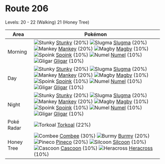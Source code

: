 # Route 206
Levels: 20 - 22 (Walking) 21 (Honey Tree)

Area       | Pokémon
---        | ---
Morning    | ![][434]  [Stunky] (20%) ![][218]  [Slugma] (20%) ![][056]  [Mankey] (20%)  ![][240]  [Magby] (10%) ![][325]  [Spoink] (10%) ![][322]  [Numel] (10%)  ![][207]  [Gligar] (10%)
Day        | ![][434]  [Stunky] (20%) ![][218]  [Slugma] (20%) ![][056]  [Mankey] (20%)  ![][240]  [Magby] (10%) ![][325]  [Spoink] (10%) ![][322]  [Numel] (10%)  ![][207]  [Gligar] (10%)
Night      | ![][434]  [Stunky] (20%) ![][218]  [Slugma] (20%) ![][056]  [Mankey] (20%)  ![][240]  [Magby] (10%) ![][325]  [Spoink] (10%) ![][322]  [Numel] (10%)  ![][207]  [Gligar] (10%)
Poké Radar | ![][324]  [Torkoal] (22%)
Honey Tree | ![][415]  [Combee] (30%) ![][412]  [Burmy] (20%) ![][204]  [Pineco] (20%)  ![][266]  [Silcoon] (10%) ![][268]  [Cascoon] (10%) ![][214]  [Heracross] (10%)<br>


[056]: https://raw.githubusercontent.com/PokeAPI/sprites/master/sprites/pokemon/56.png "Mankey"
[204]: https://raw.githubusercontent.com/PokeAPI/sprites/master/sprites/pokemon/204.png "Pineco"
[207]: https://raw.githubusercontent.com/PokeAPI/sprites/master/sprites/pokemon/207.png "Gligar"
[214]: https://raw.githubusercontent.com/PokeAPI/sprites/master/sprites/pokemon/214.png "Heracross"
[218]: https://raw.githubusercontent.com/PokeAPI/sprites/master/sprites/pokemon/218.png "Slugma"
[240]: https://raw.githubusercontent.com/PokeAPI/sprites/master/sprites/pokemon/240.png "Magby"
[266]: https://raw.githubusercontent.com/PokeAPI/sprites/master/sprites/pokemon/266.png "Silcoon"
[268]: https://raw.githubusercontent.com/PokeAPI/sprites/master/sprites/pokemon/268.png "Cascoon"
[322]: https://raw.githubusercontent.com/PokeAPI/sprites/master/sprites/pokemon/322.png "Numel"
[324]: https://raw.githubusercontent.com/PokeAPI/sprites/master/sprites/pokemon/324.png "Torkoal"
[325]: https://raw.githubusercontent.com/PokeAPI/sprites/master/sprites/pokemon/325.png "Spoink"
[412]: https://raw.githubusercontent.com/PokeAPI/sprites/master/sprites/pokemon/412.png "Burmy"
[415]: https://raw.githubusercontent.com/PokeAPI/sprites/master/sprites/pokemon/415.png "Combee"
[434]: https://raw.githubusercontent.com/PokeAPI/sprites/master/sprites/pokemon/434.png "Stunky"
[Mankey]: pokemon_changes/056/
[Pineco]: pokemon_changes/204/
[Gligar]: pokemon_changes/207/
[Heracross]: pokemon_changes/214/
[Slugma]: pokemon_changes/218/
[Magby]: pokemon_changes/240/
[Silcoon]: pokemon_changes/266/
[Cascoon]: pokemon_changes/268/
[Numel]: pokemon_changes/322/
[Torkoal]: pokemon_changes/324/
[Spoink]: pokemon_changes/325/
[Burmy]: pokemon_changes/412/
[Combee]: pokemon_changes/415/
[Stunky]: pokemon_changes/434/
